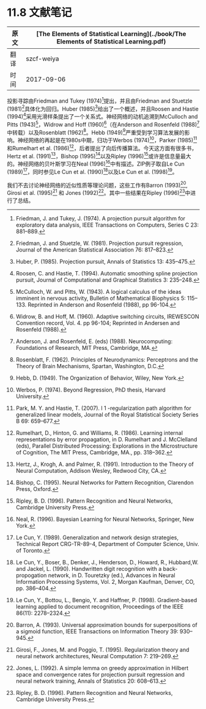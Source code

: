 # 11.8 文献笔记

| 原文   | [The Elements of Statistical Learning](../book/The Elements of Statistical Learning.pdf) |
| ---- | ---------------------------------------- |
| 翻译   | szcf-weiya                               |
| 时间   | 2017-09-06                               |

投影寻踪由Friedman and Tukey (1974)[^1]提出，并且由Friedman and Stuetzle (1981)[^2]具体化为回归。Huber (1985)[^3]给出了一个概述，并且Roosen and Hastie (1994)[^4]采用光滑样条提出了一个关系式。神经网络的动机追溯到McCulloch and Pitts (1943)[^5]，Widrow and Hoff (1960)[^6]（在Anderson and Rosenfeld (1988)[^7]中转载）以及Rosenblatt (1962)[^8]。Hebb (1949)[^9]严重受到学习算法发展的影响。神经网络的再起是在1980s中期，归功于Werbos (1974)[^10]，Parker (1985)[^11]和Rumelhart et al. (1986)[^12]，后者提出了向后传播算法。今天这方面有很多书，Hertz et al. (1991)[^13]，Bishop (1995)[^14]以及Ripley (1996)[^15]或许是信息量最大的。神经网络的贝叶斯学习在Neal (1996)[^16]中有描述。ZIP例子取自Le Cun (1989)[^17]，同时参见Le Cun et al. (1990)[^18]以及Le Cun et al. (1998)[^19]。

我们不去讨论神经网络的近似性质等理论问题，这些工作有Barron (1993)[^20], Girosi et al. (1995)[^21] 和 Jones (1992)[^22]。其中一些结果在Ripley (1996)[^15]中进行了总结。

[^1]: Friedman, J. and Tukey, J. (1974). A projection pursuit algorithm for exploratory data analysis, IEEE Transactions on Computers, Series C 23: 881–889.
[^2]: Friedman, J. and Stuetzle, W. (1981). Projection pursuit regression, Journal of the American Statistical Association 76: 817–823.
[^3]: Huber, P. (1985). Projection pursuit, Annals of Statistics 13: 435–475.
[^4]: Roosen, C. and Hastie, T. (1994). Automatic smoothing spline projection pursuit, Journal of Computational and Graphical Statistics 3: 235–248.
[^5]: McCulloch, W. and Pitts, W. (1943). A logical calculus of the ideas imminent in nervous activity, Bulletin of Mathematical Biophysics 5: 115–133. Reprinted in Anderson and Rosenfeld (1988), pp 96-104.
[^6]: Widrow, B. and Hoff, M. (1960). Adaptive switching circuits, IREWESCON Convention record, Vol. 4. pp 96-104; Reprinted in Andersen and Rosenfeld (1988).
[^7]: Anderson, J. and Rosenfeld, E. (eds) (1988). Neurocomputing: Foundations of Research, MIT Press, Cambridge, MA.
[^8]: Rosenblatt, F. (1962). Principles of Neurodynamics: Perceptrons and the Theory of Brain Mechanisms, Spartan, Washington, D.C.
[^9]: Hebb, D. (1949). The Organization of Behavior, Wiley, New York.
[^10]: Werbos, P. (1974). Beyond Regression, PhD thesis, Harvard University.
[^11]: Park, M. Y. and Hastie, T. (2007). l 1 -regularization path algorithm for generalized linear models, Journal of the Royal Statistical Society Series B 69: 659–677.
[^12]: Rumelhart, D., Hinton, G. and Williams, R. (1986). Learning internal representations by error propagation, in D. Rumelhart and J. McClelland (eds), Parallel Distributed Processing: Explorations in the Microstructure of Cognition, The MIT Press, Cambridge, MA., pp. 318–362.
[^13]: Hertz, J., Krogh, A. and Palmer, R. (1991). Introduction to the Theory of Neural Computation, Addison Wesley, Redwood City, CA.
[^14]: Bishop, C. (1995). Neural Networks for Pattern Recognition, Clarendon Press, Oxford.
[^15]: Ripley, B. D. (1996). Pattern Recognition and Neural Networks, Cambridge University Press.
[^16]: Neal, R. (1996). Bayesian Learning for Neural Networks, Springer, New York.
[^17]: Le Cun, Y. (1989). Generalization and network design strategies, Technical Report CRG-TR-89-4, Department of Computer Science, Univ. of Toronto.
[^18]: Le Cun, Y., Boser, B., Denker, J., Henderson, D., Howard, R., Hubbard,W. and Jackel, L. (1990). Handwritten digit recognition with a back-propogation network, in D. Touretzky (ed.), Advances in Neural Information Processing Systems, Vol. 2, Morgan Kaufman, Denver, CO, pp. 386–404.
[^19]: Le Cun, Y., Bottou, L., Bengio, Y. and Haffner, P. (1998). Gradient-based learning applied to document recognition, Proceedings of the IEEE 86(11): 2278–2324.
[^20]: Barron, A. (1993). Universal approximation bounds for superpositions of a sigmoid function, IEEE Transactions on Information Theory 39: 930–945.
[^21]: Girosi, F., Jones, M. and Poggio, T. (1995). Regularization theory and neural network architectures, Neural Computation 7: 219–269.
[^22]: Jones, L. (1992). A simple lemma on greedy approximation in Hilbert space and convergence rates for projection pursuit regression and neural network training, Annals of Statistics 20: 608–613.
